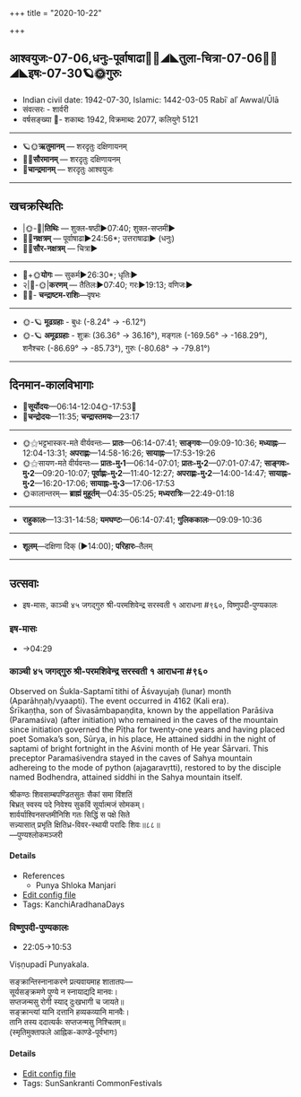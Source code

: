 +++
title = "2020-10-22"

+++
## आश्वयुजः-07-06,धनुः-पूर्वाषाढा🌛🌌◢◣तुला-चित्रा-07-06🌌🌞◢◣इषः-07-30🪐🌞गुरुः
- Indian civil date: 1942-07-30, Islamic: 1442-03-05 Rabīʿ alʾ Awwal/Ūlā
- संवत्सरः - शार्वरी
- वर्षसङ्ख्या 🌛- शकाब्दः 1942, विक्रमाब्दः 2077, कलियुगे 5121
___________________
- 🪐🌞**ऋतुमानम्** — शरदृतुः दक्षिणायनम्
- 🌌🌞**सौरमानम्** — शरदृतुः दक्षिणायनम्
- 🌛**चान्द्रमानम्** — शरदृतुः आश्वयुजः
___________________


## खचक्रस्थितिः
- |🌞-🌛|**तिथिः** — शुक्ल-षष्ठी►07:40; शुक्ल-सप्तमी►  
- 🌌🌛**नक्षत्रम्** — पूर्वाषाढा►24:56*; उत्तराषाढा► (धनुः)  
- 🌌🌞**सौर-नक्षत्रम्** — चित्रा►  
___________________
- 🌛+🌞**योगः** — सुकर्म►26:30*; धृतिः►  
- २|🌛-🌞|**करणम्** — तैतिलः►07:40; गरः►19:13; वणिजः►  
- 🌌🌛- **चन्द्राष्टम-राशिः**—वृषभः  
___________________
- 🌞-🪐 **मूढग्रहाः** - बुधः (-8.24° → -6.12°)
- 🌞-🪐 **अमूढग्रहाः** - शुक्रः (36.36° → 36.16°), मङ्गलः (-169.56° → -168.29°), शनैश्चरः (-86.69° → -85.73°), गुरुः (-80.68° → -79.81°)
___________________


## दिनमान-कालविभागाः
- 🌅**सूर्योदयः**—06:14-12:04🌞️-17:53🌇  
- 🌛**चन्द्रोदयः**—11:35; **चन्द्रास्तमयः**—23:17  
___________________
- 🌞⚝भट्टभास्कर-मते वीर्यवन्तः— **प्रातः**—06:14-07:41; **साङ्गवः**—09:09-10:36; **मध्याह्नः**—12:04-13:31; **अपराह्णः**—14:58-16:26; **सायाह्नः**—17:53-19:26  
- 🌞⚝सायण-मते वीर्यवन्तः— **प्रातः-मु॰1**—06:14-07:01; **प्रातः-मु॰2**—07:01-07:47; **साङ्गवः-मु॰2**—09:20-10:07; **पूर्वाह्णः-मु॰2**—11:40-12:27; **अपराह्णः-मु॰2**—14:00-14:47; **सायाह्नः-मु॰2**—16:20-17:06; **सायाह्नः-मु॰3**—17:06-17:53  
- 🌞कालान्तरम्— **ब्राह्मं मुहूर्तम्**—04:35-05:25; **मध्यरात्रिः**—22:49-01:18  
___________________
- **राहुकालः**—13:31-14:58; **यमघण्टः**—06:14-07:41; **गुलिककालः**—09:09-10:36  
___________________
- **शूलम्**—दक्षिणा दिक् (►14:00); **परिहारः**–तैलम्  
___________________

## उत्सवाः
- इष-मासः, काञ्ची ४५ जगद्गुरु श्री-परमशिवेन्द्र सरस्वती १ आराधना #९६०, विष्णुपदी-पुण्यकालः
### इष-मासः
- →04:29
### काञ्ची ४५ जगद्गुरु श्री-परमशिवेन्द्र सरस्वती १ आराधना #९६०

Observed on Śukla-Saptamī tithi of Āśvayujaḥ (lunar) month (Aparāhṇaḥ/vyaapti). The event occurred in 4162 (Kali era).  
Śrīkaṇṭha, son of Śivasāmbapaṇḍita, known by the appellation Parāśiva (Paramaśiva) (after initiation) who remained in the caves of the mountain since initiation governed the Pīṭha for twenty-one years and having placed poet Somaka’s son, Sūrya, in his place, He attained siddhi in the night of saptami of bright fortnight in the Aśvini month of He year Śārvari. This preceptor Paramaśivendra stayed in the caves of Sahya mountain adhereing to the mode of python (ajagaravṛtti), restored to by the disciple named Bodhendra, attained siddhi in the Sahya mountain itself.

श्रीकण्ठः शिवसाम्बपण्डितसुतः सैकां समा विंशतिं  
बिभ्रत् स्वस्य पदे निवेश्य सुकविं सूर्यात्मजं सोमकम्।  
शार्वर्याश्विनसप्तमीनिशि गतः सिद्धिं स पक्षे सिते  
सन्न्यासात् प्रभृति क्षितिध्र-विवर-स्थायी परादिः शिवः॥८८॥  
—पुण्यश्लोकमञ्जरी



#### Details
- References
  - Punya Shloka Manjari
- [Edit config file](https://github.com/jyotisham/adyatithi/blob/master/mahApuruSha/kAnchI-maTha/lunar_month/tithi/07/07/kAJcI_45_jagadguru_zrI~paramazivEndra_sarasvatI_1_ArAdhanA.toml)
- Tags: KanchiAradhanaDays


### विष्णुपदी-पुण्यकालः
- 22:05→10:53

Viṣṇupadī Punyakala.

सङ्क्रान्तिस्नानाकरणे प्रत्यवायमाह शातातपः—  
सूर्यसङ्क्रमणे पुण्ये न स्नायाद्यदि मानवः।  
सप्तजन्मसु रोगी स्याद् दुःखभागी च जायते॥  
सङ्क्रान्त्यां यानि दत्तानि हव्यकव्यानि मानवैः।  
तानि तस्य ददात्यर्कः सप्तजन्मसु निश्चितम्॥  
(स्मृतिमुक्ताफले आह्निक-काण्डे-पूर्वभागः)



#### Details
- [Edit config file](https://github.com/jyotisham/adyatithi/blob/master/time_focus/sankrAnti/description_only/viSNupadI-puNyakAlaH.toml)
- Tags: SunSankranti CommonFestivals


